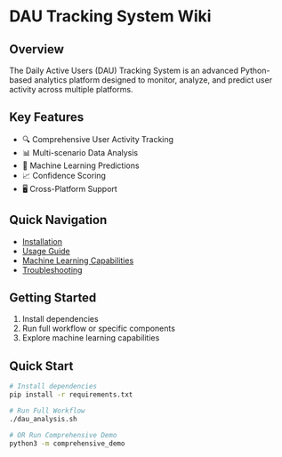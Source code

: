 # DAU Tracking System Wiki

## Overview
The Daily Active Users (DAU) Tracking System is an advanced Python-based analytics platform designed to monitor, analyze, and predict user activity across multiple platforms.

## Key Features
- 🔍 Comprehensive User Activity Tracking
- 📊 Multi-scenario Data Analysis
- 🤖 Machine Learning Predictions
- 📈 Confidence Scoring
- 🖥️ Cross-Platform Support

## Quick Navigation
- [Installation](Installation)
- [Usage Guide](Usage)
- [Machine Learning Capabilities](ML-Capabilities)
- [Troubleshooting](Troubleshooting)

## Getting Started
1. Install dependencies
2. Run full workflow or specific components
3. Explore machine learning capabilities

## Quick Start
```bash
# Install dependencies
pip install -r requirements.txt

# Run Full Workflow
./dau_analysis.sh

# OR Run Comprehensive Demo
python3 -m comprehensive_demo
```
